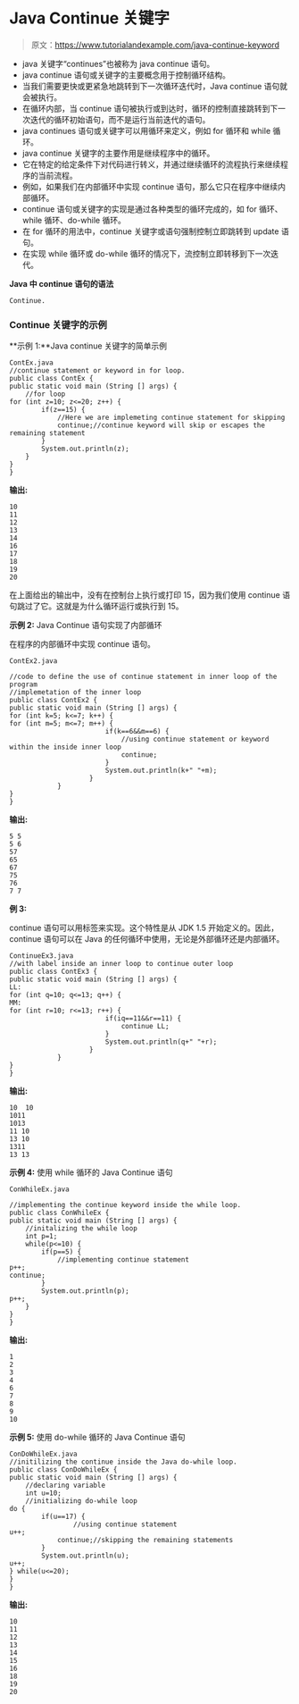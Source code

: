 # Java Continue 关键字

> 原文：<https://www.tutorialandexample.com/java-continue-keyword>

*   java 关键字“continues”也被称为 java continue 语句。
*   java continue 语句或关键字的主要概念用于控制循环结构。
*   当我们需要更快或更紧急地跳转到下一次循环迭代时，Java continue 语句就会被执行。
*   在循环内部，当 continue 语句被执行或到达时，循环的控制直接跳转到下一次迭代的循环初始语句，而不是运行当前迭代的语句。
*   java continues 语句或关键字可以用循环来定义，例如 for 循环和 while 循环。
*   java continue 关键字的主要作用是继续程序中的循环。
*   它在特定的给定条件下对代码进行转义，并通过继续循环的流程执行来继续程序的当前流程。
*   例如，如果我们在内部循环中实现 continue 语句，那么它只在程序中继续内部循环。
*   continue 语句或关键字的实现是通过各种类型的循环完成的，如 for 循环、while 循环、do-while 循环。
*   在 for 循环的用法中，continue 关键字或语句强制控制立即跳转到 update 语句。
*   在实现 while 循环或 do-while 循环的情况下，流控制立即转移到下一次迭代。

**Java 中 continue 语句的语法**

```
Continue.
```

### Continue 关键字的示例

**示例 1:**Java continue 关键字的简单示例

```
ContEx.java
//continue statement or keyword in for loop.  
public class ContEx {  
public static void main (String [] args) {  
    //for loop  
for (int z=10; z<=20; z++) {
        if(z==15) {
            //Here we are implemeting continue statement for skipping 
            continue;//continue keyword will skip or escapes the remaining statement  
        }  
        System.out.println(z);
    }  
}  
} 
```

**输出:**

```
10
11
12
13
14
16
17
18
19
20
```

在上面给出的输出中，没有在控制台上执行或打印 15，因为我们使用 continue 语句跳过了它。这就是为什么循环运行或执行到 15。

**示例 2:** Java Continue 语句实现了内部循环

在程序的内部循环中实现 continue 语句。

```
ContEx2.java

//code to define the use of continue statement in inner loop of the program
//implemetation of the inner loop  
public class ContEx2 {  
public static void main (String [] args) {  
for (int k=5; k<=7; k++) {
for (int m=5; m<=7; m++) {
                        if(k==6&&m==6) {
                            //using continue statement or keyword within the inside inner loop  
                            continue;    
                        }    
                        System.out.println(k+" "+m);
                    }    
            }    
}  
} 
```

**输出:**

```
5 5
5 6
57
65
67
75
76
7 7
```

**例 3:**

continue 语句可以用标签来实现。这个特性是从 JDK 1.5 开始定义的。因此，continue 语句可以在 Java 的任何循环中使用，无论是外部循环还是内部循环。

```
ContinueEx3.java
//with label inside an inner loop to continue outer loop  
public class ContEx3 {  
public static void main (String [] args) {  
LL:  
for (int q=10; q<=13; q++) {
MM:  
for (int r=10; r<=13; r++) {
                        if(iq==11&&r==11) {
                            continue LL;
                        }    
                        System.out.println(q+" "+r);
                    }    
            }    
}  
} 
```

**输出:**

```
10  10
1011
1013
11 10
13 10
1311
13 13
```

**示例 4:** 使用 while 循环的 Java Continue 语句

```
ConWhileEx.java

//implementing the continue keyword inside the while loop.  
public class ConWhileEx {  
public static void main (String [] args) {  
    //initalizing the while loop  
    int p=1;  
    while(p<=10) {
        if(p==5) {
            //implementing continue statement  
p++;
continue;
        }  
        System.out.println(p);
p++;
    }  
}  
} 
```

**输出:**

```
1
2
3
4
6
7
8
9
10 
```

**示例 5:** 使用 do-while 循环的 Java Continue 语句

```
ConDoWhileEx.java
//initilizing the continue inside the Java do-while loop.  
public class ConDoWhileEx {  
public static void main (String [] args) {  
    //declaring variable  
    int u=10;
    //initializing do-while loop  
do {
        if(u==17) {
                //using continue statement  
u++;
            continue;//skipping the remaining statements
        }  
        System.out.println(u);
u++;
} while(u<=20);
}  
} 
```

**输出:**

```
10
11
12
13
14
15
16
18
19
20 
```